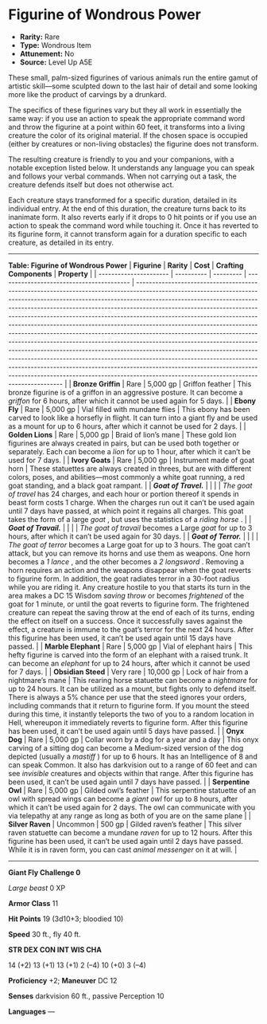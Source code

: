 
# Figurine of Wondrous Power

* **Rarity:** Rare
* **Type:** Wondrous Item
* **Attunement:** No
* **Source:** Level Up A5E


These small, palm-sized figurines of various animals run the entire gamut of artistic skill—some sculpted down to the last hair of detail and some looking more like the product of carvings by a drunkard.

The specifics of these figurines vary but they all work in essentially the same way: if you use an action to speak the appropriate command word and throw the figurine at a point within 60 feet, it transforms into a living creature the color of its original material. If the chosen space is occupied (either by creatures or non-living obstacles) the figurine does not transform.

The resulting creature is friendly to you and your companions, with a notable exception listed below. It understands any language you can speak and follows your verbal commands. When not carrying out a task, the creature defends itself but does not otherwise act.

Each creature stays transformed for a specific duration, detailed in its individual entry. At the end of this duration, the creature turns back to its inanimate form. It also reverts early if it drops to 0 hit points or if you use an action to speak the command word while touching it. Once it has reverted to its figurine form, it cannot transform again for a duration specific to each creature, as detailed in its entry.

---

__**Table: Figurine of Wondrous Power**__
| **Figurine**           | **Rarity** | **Cost**  | **Crafting Components**                   | **Property**                                                                                                                                                                                                                                                                                                                                                                                                                                                                                                                                                                                                                                                                                                                                                                                                                                                                                                                                      |
| ---------------------- | ---------- | --------- | ----------------------------------------- | ------------------------------------------------------------------------------------------------------------------------------------------------------------------------------------------------------------------------------------------------------------------------------------------------------------------------------------------------------------------------------------------------------------------------------------------------------------------------------------------------------------------------------------------------------------------------------------------------------------------------------------------------------------------------------------------------------------------------------------------------------------------------------------------------------------------------------------------------------------------------------------------------------------------------------------------------- |
| **Bronze Griffin**     | Rare       | 5,000 gp  | Griffon feather                           | This bronze figurine is of a griffon in an aggressive posture. It can become a _griffon_  for 6 hours, after which it cannot be used again for 5 days.                                                                                                                                                                                                                                                                                                                                                                                                                                                                                                                                                                                                                                                                                                                                                                                            |
| **Ebony Fly**          | Rare       | 5,000 gp  | Vial filled with mundane flies            | This ebony has been carved to look like a horsefly in flight. It can turn into a giant fly and be used as a mount for up to 6 hours, after which it cannot be used for 2 days.                                                                                                                                                                                                                                                                                                                                                                                                                                                                                                                                                                                                                                                                                                                                                                    |
| **Golden Lions**       | Rare       | 5,000 gp  | Braid of lion’s mane                      | These gold lion figurines are always created in pairs, but can be used both together or separately. Each can become a _lion_  for up to 1 hour, after which it can’t be used for 7 days.                                                                                                                                                                                                                                                                                                                                                                                                                                                                                                                                                                                                                                                                                                                                                          |
| **Ivory Goats**        | Rare       | 5,000 gp  | Instrument made of goat horn              | These statuettes are always created in threes, but are with different colors, poses, and abilities—most commonly a white goat running, a red goat standing, and a black goat rampant.                                                                                                                                                                                                                                                                                                                                                                                                                                                                                                                                                                                                                                                                                                                                                             |
| _**Goat of Travel.**_  |            |           |                                           | _The goat of travel_ has 24 charges, and each hour or portion thereof it spends in beast form costs 1 charge. When the charges run out it can’t be used again until 7 days have passed, at which point it regains all charges. This goat takes the form of a large _goat_ , but uses the statistics of a _riding horse_ .                                                                                                                                                                                                                                                                                                                                                                                                                                                                                                                                                                                                                         |
| _**Goat of Travail.**_ |            |           |                                           | _The goat of travail_ becomes a Large _goat_  for up to 3 hours, after which it can’t be used again for 30 days.                                                                                                                                                                                                                                                                                                                                                                                                                                                                                                                                                                                                                                                                                                                                                                                                                                  |
| _**Goat of Terror.**_  |            |           |                                           | _The goat of terror_ becomes a Large goat for up to 3 hours. The goat can’t attack, but you can remove its horns and use them as weapons. One horn becomes a   _1 lance_ , and the other becomes a   _2 longsword_ . Removing a horn requires an action and the weapons disappear when the goat reverts to figurine form. In addition, the goat radiates terror in a 30-foot radius while you are riding it. Any creature hostile to you that starts its turn in the area makes a DC 15 Wisdom _saving throw_  or becomes _frightened_  of the goat for 1 minute, or until the goat reverts to figurine form. The frightened creature can repeat the saving throw at the end of each of its turns, ending the effect on itself on a success. Once it successfully saves against the effect, a creature is immune to the goat’s terror for the next 24 hours. After this figurine has been used, it can’t be used again until 15 days have passed. |
| **Marble Elephant**    | Rare       | 5,000 gp  | Vial of elephant hairs                    | This hefty figurine is carved into the form of an elephant with a raised trunk. It can become an _elephant_  for up to 24 hours, after which it cannot be used for 7 days.                                                                                                                                                                                                                                                                                                                                                                                                                                                                                                                                                                                                                                                                                                                                                                        |
| **Obsidian Steed**     | Very rare  | 10,000 gp | Lock of hair from a nightmare’s mane      | This rearing horse statuette can become a _nightmare_  for up to 24 hours. It can be utilized as a mount, but fights only to defend itself. There is always a 5% chance per use that the steed ignores your orders, including commands that it return to figurine form. If you mount the steed during this time, it instantly teleports the two of you to a random location in Hell, whereupon it immediately reverts to figurine form. After this figurine has been used, it can’t be used again until 5 days have passed.                                                                                                                                                                                                                                                                                                                                                                                                                       |
| **Onyx Dog**           | Rare       | 5,000 gp  | Collar worn by a dog for a year and a day | This onyx carving of a sitting dog can become a Medium-sized version of the dog depicted (usually a _mastiff_ ) for up to 6 hours. It has an Intelligence of 8 and can speak Common. It also has darkvision out to a range of 60 feet and can see _invisible_  creatures and objects within that range. After this figurine has been used, it can’t be used again until 7 days have passed.                                                                                                                                                                                                                                                                                                                                                                                                                                                                                                                                                       |
| **Serpentine Owl**     | Rare       | 5,000 gp  | Gilded owl’s feather                      | This serpentine statuette of an owl with spread wings can become a _giant owl_  for up to 8 hours, after which it can’t be used again for 2 days. The owl can communicate with you via telepathy at any range as long as both of you are on the same plane                                                                                                                                                                                                                                                                                                                                                                                                                                                                                                                                                                                                                                                                                        |
| **Silver Raven**       | Uncommon   | 500 gp    | Gilded raven’s feather                    | This silver raven statuette can become a mundane _raven_  for up to 12 hours. After this figurine has been used, it can’t be used again until 2 days have passed. While it is in raven form, you can cast _animal messenger_ on it at will.                                                                                                                                                                                                                                                                                                                                                                                                                                                                                                                                                                                                                                                                                                       |

---

**Giant Fly Challenge 0**

_Large beast_ 0 XP

**Armor Class** 11

**Hit Points** 19 (3d10+3; bloodied 10)

**Speed** 30 ft., fly 40 ft.

**STR DEX CON INT WIS CHA**

14 (+2) 13 (+1) 13 (+1) 2 (–4) 10 (+0) 3 (–4)

**Proficiency** +2; **Maneuver** DC 12

**Senses** darkvision 60 ft., passive Perception 10

**Languages** —
